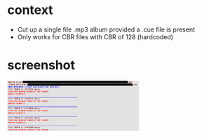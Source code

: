 # context
- Cut up a single file .mp3 album provided a .cue file is present
- Only works for CBR files with CBR of 128 (hardcoded)

# screenshot
[<img src="screenshot.png" width="300"/>](screenshot.png)
